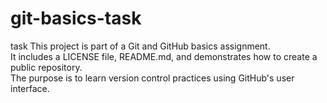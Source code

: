 # git-basics-task
task
This project is part of a Git and GitHub basics assignment.  
It includes a LICENSE file, README.md, and demonstrates how to create a public repository.  
The purpose is to learn version control practices using GitHub's user interface.
